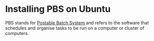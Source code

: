 # Installing PBS on Ubuntu

PBS stands for [Postable Batch System](https://en.wikipedia.org/wiki/Portable_Batch_System) and refers to the software that schedules and organise tasks to be run on a computer or cluster of computers.

